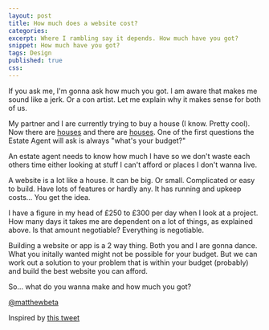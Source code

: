 ```yaml
---
layout: post
title: How much does a website cost?
categories: 
excerpt: Where I rambling say it depends. How much have you got?
snippet: How much have you got?
tags: Design
published: true
css: 
---
```


<p class="lede">If you ask me, I'm gonna ask how much you got. I am aware that makes me sound like a jerk. Or a con artist. Let me explain why it makes sense for both of us.</p>

<p class="drop-cap">My partner and I are currently trying to buy a house (I know. Pretty cool). Now there are <a href="http://www.rightmove.co.uk/property-for-sale/property-42913942.html">houses</a> and there are <a href="http://4.bp.blogspot.com/_vqBNElQIYfE/TFYH3TnutrI/AAAAAAAAAEI/gdBnjQmWmwA/s1600/twistershithouse.jpg">houses</a>. One of the first questions the Estate Agent will ask is always "what's your budget?" </p>

An estate agent needs to know how much I have so we don't waste each others time either looking at stuff I can't afford or places I don't wanna live. 

A website is a lot like a house. It can be big. Or small. Complicated or easy to build. Have lots of features or hardly any. It has running and upkeep costs… You get the idea. 

I have a figure in my head of £250 to £300 per day when I look at a project. How many days it takes me are dependent on a lot of things, as explained above. Is that amount negotiable? Everything is negotiable. 

Building a website or app is a 2 way thing. Both you and I are gonna dance. What you initally wanted might not be possible for your budget. But we can work out a solution to your problem that is within your budget (probably) and build the best website you can afford.

So… what do you wanna make and how much you got?

<a href="http://twitter.com/matthewbeta" class="signature">@matthewbeta</a>

Inspired by [this tweet](https://twitter.com/molovo/status/441506011799912448)